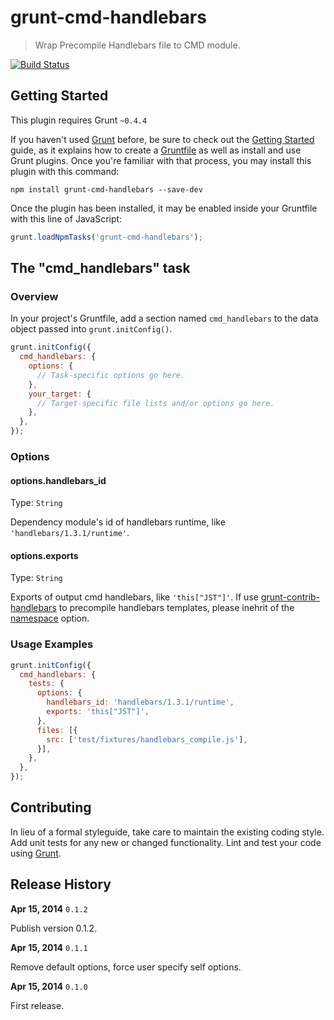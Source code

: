 # grunt-cmd-handlebars

> Wrap Precompile Handlebars file to CMD module.

[![Build Status](https://travis-ci.org/xsbear/grunt-cmd-handlebars.png?branch=master)](https://travis-ci.org/xsbear/grunt-cmd-handlebars)

## Getting Started
This plugin requires Grunt `~0.4.4`

If you haven't used [Grunt](http://gruntjs.com/) before, be sure to check out the [Getting Started](http://gruntjs.com/getting-started) guide, as it explains how to create a [Gruntfile](http://gruntjs.com/sample-gruntfile) as well as install and use Grunt plugins. Once you're familiar with that process, you may install this plugin with this command:

```shell
npm install grunt-cmd-handlebars --save-dev
```

Once the plugin has been installed, it may be enabled inside your Gruntfile with this line of JavaScript:

```js
grunt.loadNpmTasks('grunt-cmd-handlebars');
```

## The "cmd_handlebars" task

### Overview
In your project's Gruntfile, add a section named `cmd_handlebars` to the data object passed into `grunt.initConfig()`.

```js
grunt.initConfig({
  cmd_handlebars: {
    options: {
      // Task-specific options go here.
    },
    your_target: {
      // Target-specific file lists and/or options go here.
    },
  },
});
```

### Options

#### options.handlebars_id
Type: `String`

Dependency module's id of handlebars runtime, like `'handlebars/1.3.1/runtime'`.

#### options.exports
Type: `String`

Exports of output cmd handlebars, like `'this["JST"]'`. If use [grunt-contrib-handlebars](https://github.com/gruntjs/grunt-contrib-handlebars) to precompile handlebars templates, please inehrit of the [namespace](https://github.com/gruntjs/grunt-contrib-handlebars#namespace) option.

### Usage Examples
```js
grunt.initConfig({
  cmd_handlebars: {
    tests: {
      options: {
        handlebars_id: 'handlebars/1.3.1/runtime',
        exports: 'this["JST"]',
      },
      files: [{
        src: ['test/fixtures/handlebars_compile.js'],
      }],
    },
  },
});
```

## Contributing
In lieu of a formal styleguide, take care to maintain the existing coding style. Add unit tests for any new or changed functionality. Lint and test your code using [Grunt](http://gruntjs.com/).

## Release History
**Apr 15, 2014** `0.1.2`

Publish version 0.1.2.

**Apr 15, 2014** `0.1.1`

Remove default options, force user specify self options.

**Apr 15, 2014** `0.1.0`

First release.
